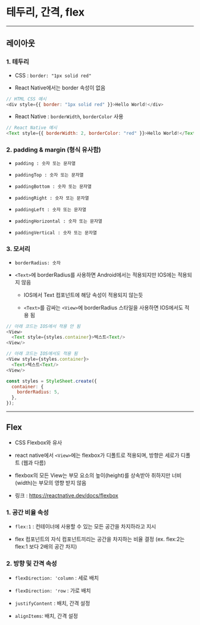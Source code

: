 # 테두리, 간격, flex

---

## 레이아웃

### 1. 테두리

- CSS : `border: "1px solid red"`

- React Native에서는 border 속성이 없음

```js
// HTML CSS 예시
<div style={{ border: "1px solid red" }}>Hello World!</div>
```

- React Native : `borderWidth`, `borderColor` 사용

```js
// React Native 예시
<Text style={{ borderWidth: 2, borderColor: "red" }}>Hello World!</Text>
```

### 2. padding & margin (형식 유사함)

- `padding : 숫자 또는 문자열`

- `paddingTop : 숫자 또는 문자열`

- `paddingBottom : 숫자 또는 문자열`

- `paddingRight : 숫자 또는 문자열`

- `paddingLeft : 숫자 또는 문자열`

- `paddingHorizontal : 숫자 또는 문자열`

- `paddingVertical : 숫자 또는 문자열`

### 3. 모서리

- `borderRadius: 숫자`

- `<Text>`에 borderRadius를 사용하면 Android에서는 적용되지만 IOS에는 적용되지 않음

  - IOS에서 Text 컴포넌트에 해당 속성이 적용되지 않는듯

  - `<Text>`를 감싸는 `<View>`에 borderRadius 스타일을 사용하면 IOS에서도 적용 됨

```js
// 아래 코드는 IOS에서 적용 안 됨
<View>
  <Text style={styles.container}>텍스트<Text/>
<View/>
```

```js
// 아래 코드는 IOS에서도 적용 됨
<View style={styles.container}>
  <Text>텍스트<Text/>
<View/>
```

```js
const styles = StyleSheet.create({
  container: {
    borderRadius: 5,
  },
});
```

---

## Flex

- CSS Flexbox와 유사

- react native에서 `<View>`에는 flexbox가 디폴트로 적용되며, 방향은 세로가 디폴트 (웹과 다름)

- flexbox의 모든 View는 부모 요소의 높이(height)를 상속받아 취하지만 너비(width)는 부모의 영향 받지 않음

- 링크 : https://reactnative.dev/docs/flexbox

### 1. 공간 비율 속성

- `flex:1` : 컨테이너에 사용할 수 있는 모든 공간을 차지하라고 지시

- flex 컴포넌트의 자식 컴포넌트끼리는 공간을 차지하는 비율 결정 (ex. flex:2는 flex:1 보다 2배의 공간 차지)

### 2. 방향 및 간격 속성

- `flexDirection: 'column` : 세로 배치

- `flexDirection: 'row` : 가로 배치

- `justifyContent` : 배치, 간격 설정

- `alignItems`: 배치, 간격 설정
